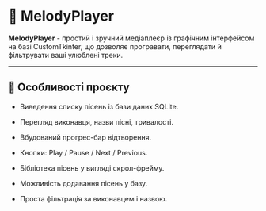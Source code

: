 # 🎵 MelodyPlayer

**MelodyPlayer** - простий і зручний медіаплеєр із графічним інтерфейсом на базі CustomTkinter, що дозволяє програвати, переглядати й фільтрувати ваші улюблені треки.

---
## 🚀 Особливості проєкту

- Виведення списку пісень із бази даних SQLite.

- Перегляд виконавця, назви пісні, тривалості.

- Вбудований прогрес-бар відтворення.

- Кнопки: Play / Pause / Next / Previous.

- Бібліотека пісень у вигляді скрол-фрейму.

- Можливість додавання пісень у базу.

- Проста фільтрація за виконавцем і назвою.
